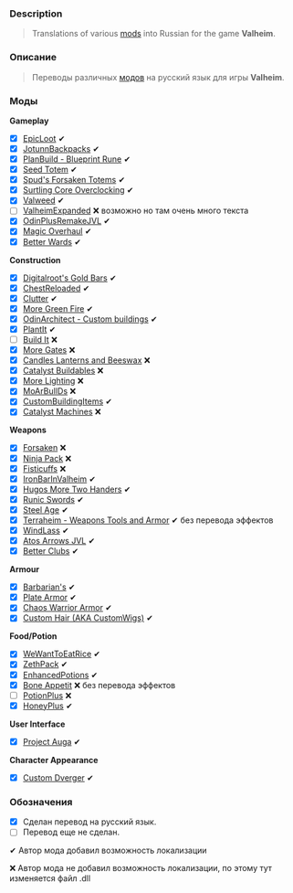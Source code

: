 ### Description

> Translations of various [mods](https://www.nexusmods.com/valheim/) into Russian for the game **Valheim**. 

### Описание
> Переводы различных [модов](https://www.nexusmods.com/valheim/) на русский язык для игры **Valheim**.

### Моды

**Gameplay**
 - [X] [EpicLoot](https://www.nexusmods.com/valheim/mods/387) ✔
 - [X] [JotunnBackpacks](https://www.nexusmods.com/valheim/mods/1416) ✔
 - [X] [PlanBuild - Blueprint Rune](https://www.nexusmods.com/valheim/mods/1125) ✔
 - [X] [Seed Totem](https://www.nexusmods.com/valheim/mods/876) ✔
 - [X] [Spud's Forsaken Totems](https://www.nexusmods.com/valheim/mods/715) ✔
 - [X] [Surtling Core Overclocking](https://www.nexusmods.com/valheim/mods/909) ✔
 - [X] [Valweed](https://www.nexusmods.com/valheim/mods/1023) ✔
 - [ ] [ValheimExpanded](https://www.nexusmods.com/valheim/mods/1154) ❌ возможно но там очень много текста
 - [X] [OdinPlusRemakeJVL](https://github.com/Digitalroot-Valheim/OdinPlusRemakeJVL) ✔
 - [X] [Magic Overhaul](https://www.nexusmods.com/valheim/mods/1418) ✔
 - [X] [Better Wards](https://www.nexusmods.com/valheim/mods/402) ✔

**Construction**
 - [X] [Digitalroot's Gold Bars](https://www.nexusmods.com/valheim/mods/1448) ✔
 - [X] [ChestReloaded](https://www.nexusmods.com/valheim/mods/653) ✔
 - [X] [Clutter](https://www.nexusmods.com/valheim/mods/1350) ✔
 - [X] [More Green Fire](https://www.nexusmods.com/valheim/mods/1352) ✔
 - [X] [OdinArchitect - Custom buildings](https://www.nexusmods.com/valheim/mods/1174) ✔
 - [X] [PlantIt](https://www.nexusmods.com/valheim/mods/1251) ✔
 - [ ] [Build It](https://www.nexusmods.com/valheim/mods/1385) ❌
 - [X] [More Gates](https://www.nexusmods.com/valheim/mods/1087) ❌
 - [X] [Candles Lanterns and Beeswax](https://www.nexusmods.com/valheim/mods/1226) ❌
 - [X] [Catalyst Buildables](https://www.nexusmods.com/valheim/mods/1335) ❌
 - [X] [More Lighting](https://www.nexusmods.com/valheim/mods/1214) ❌
 - [X] [MoArBuIlDs](https://valheim.thunderstore.io/package/OdinPlus/MoArBuIlDs/) ❌
 - [X] [CustomBuildingItems](https://valheim.thunderstore.io/package/Smallo/CustomBuildingItems/) ✔
 - [X] [Catalyst Machines](https://www.nexusmods.com/valheim/mods/1306) ❌

**Weapons**
 - [X] [Forsaken](https://www.nexusmods.com/valheim/mods/799) ❌
 - [X] [Ninja Pack](https://www.nexusmods.com/valheim/mods/1182) ❌
 - [X] [Fisticuffs](https://valheim.thunderstore.io/package/OdinPlus/Fisticuffs/) ❌
 - [X] [IronBarInValheim](https://www.nexusmods.com/valheim/mods/1196) ✔
 - [X] [Hugos More Two Handers](https://www.nexusmods.com/valheim/mods/1189) ✔
 - [X] [Runic Swords](https://valheim.thunderstore.io/package/OdinPlus/RunicSwords/) ✔
 - [X] [Steel Age](https://www.nexusmods.com/valheim/mods/1143) ✔
 - [X] [Terraheim - Weapons Tools and Armor](https://www.nexusmods.com/valheim/mods/803) ✔ без перевода эффектов
 - [X] [WindLass](https://www.nexusmods.com/valheim/mods/1209) ✔
 - [X] [Atos Arrows JVL](https://www.nexusmods.com/valheim/mods/1301) ✔
 - [X] [Better Clubs](https://www.nexusmods.com/valheim/mods/1288) ✔

**Armour**
 - [X] [Barbarian's](https://www.nexusmods.com/valheim/mods/640) ✔
 - [X] [Plate Armor](https://www.nexusmods.com/valheim/mods/567) ✔
 - [X] [Chaos Warrior Armor](https://www.nexusmods.com/valheim/mods/1215) ✔
 - [X] [Custom Hair (AKA CustomWigs)](https://www.nexusmods.com/valheim/mods/1236) ✔

**Food/Potion**
 - [X] [WeWantToEatRice](https://www.nexusmods.com/valheim/mods/1225) ✔
 - [X] [ZethPack](https://www.nexusmods.com/valheim/mods/1242) ✔
 - [X] [EnhancedPotions](https://valheim.thunderstore.io/package/hbocao/EnhancedPotions/) ✔
 - [X] [Bone Appetit](https://www.nexusmods.com/valheim/mods/1250) ❌ без перевода эффектов
 - [ ] [PotionPlus](https://valheim.thunderstore.io/package/OdinPlus/PotionPlus/) ❌
 - [X] [HoneyPlus](https://valheim.thunderstore.io/package/OhhLoz/HoneyPlus/) ✔

**User Interface**
 - [X] [Project Auga](https://www.nexusmods.com/valheim/mods/1413) ✔

**Character Appearance**
 - [X] [Custom Dverger](https://www.nexusmods.com/valheim/mods/1351) ✔


### Обозначения

- [X] Сделан перевод на русский язык.
- [ ] Перевод еще не сделан.

 ✔ Автор мода добавил возможность локализации
 
 ❌ Автор мода не добавил возможность локализации, по этому тут изменяется файл .dll
